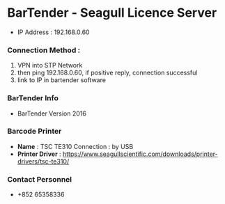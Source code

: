 # BarTender - Seagull Licence Server

- IP Address : 192.168.0.60
### Connection Method :
1. VPN into STP Network 
2. then ping 192.168.0.60, if positive reply, connection successful
3. link to IP in bartender software

### BarTender Info
- BarTender Version 2016

### Barcode Printer
- **Name** : TSC TE310 Connection : by USB
- **Printer Driver** : https://www.seagullscientific.com/downloads/printer-drivers/tsc-te310/
 
### Contact Personnel
- +852 65358336